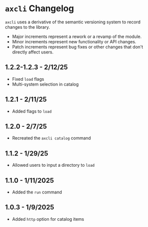 # `axcli` Changelog
`axcli` uses a derivative of the semantic versioning system to record changes to the library.

- Major increments represent a rework or a revamp of the module.
- Minor increments represent new functionality or API changes.
- Patch increments represent bug fixes or other changes that don't directly affect users.
## 1.2.2-1.2.3 - 2/12/25
- Fixed `load` flags
- Multi-system selection in catalog
## 1.2.1 - 2/11/25
- Added flags to `load`
## 1.2.0 - 2/7/25
- Recreated the `axcli catalog` command
## 1.1.2 - 1/29/25
- Allowed users to input a directory to `load`
## 1.1.0 - 1/11/2025
- Added the `run` command
## 1.0.3 - 1/9/2025
- Added `http` option for catalog items
